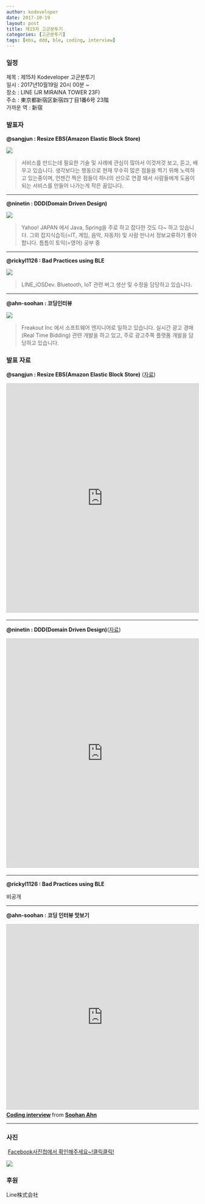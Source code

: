 ```yaml
---
author: kodeveloper
date: 2017-10-19
layout: post
title: 제15차 고군분투기
categories: [고군분투기]
tags: [ebs, ddd, ble, coding, interview]
---
```


### 일정

제목 : 제15차 Kodeveloper 고군분투기  
일시 : 2017년10월19일 20시 00분 ~  
장소 : LINE (JR MIRAINA TOWER 23F)  
주소 : 東京都新宿区新宿四丁目1番6号 23階  
가까운 역 :  新宿  

### 발표자

**@sangjun : Resize EBS(Amazon Elastic Block Store)**

![](/img/struggle/15/sangjun.jpg)

>서비스를 만드는데 필요한 기술 및 사례에 관심이 많아서 이것저것 보고, 듣고, 배우고 있습니다. 생각보다는 행동으로 현재 무수히 많은 점들을 찍기 위해 노력하고 있는중이며, 언젠간 찍은 점들이 하나의 선으로 연결 돼서 사람들에게 도움이 되는 서비스를 만들어 나가는게 작은 꿈입니다.

---

**@ninetin : DDD(Domain Driven Design)**

![](/img/struggle/15/ninetin.jpg)

>Yahoo! JAPAN 에서 Java, Spring을 주로 하고 잡다한 것도 다~ 하고 있습니다. 그외 잡지식습득(=IT, 게임, 음악, 자동차) 및 사람 만나서 정보교류하기 좋아합니다. 틈틈이 토익(=영어) 공부 중

---

**@rickyl1126 : Bad Practices using BLE**

![](/img/struggle/15/rickyl1126.jpg)

>LINE_iOSDev. Bluetooth, IoT 관련 버그 생산 및 수정을 담당하고 있습니다.

---

**@ahn-soohan : 코딩인터뷰**

![](/img/struggle/15/ahn-soohan.jpg)

>Freakout Inc 에서 소프트웨어 엔지니어로 일하고 있습니다. 실시간 광고 경매(Real Time Bidding) 관련 개발을 하고 있고, 주로 광고주쪽 플랫폼 개발을 담당하고 있습니다.

### 발표 자료

**@sangjun : Resize EBS(Amazon Elastic Block Store)** ([자료](https://docs.google.com/presentation/d/1Twyp4e-J8c4v7BJC7bXRwOLjEFbH1tXN0dPhsHdYyrc/edit#slide=id.g150ec625ef_0_45))

<iframe src="https://docs.google.com/presentation/d/e/2PACX-1vRZnBzzWT_fSrCR1JAGXJB1_jyOSDkpRr8RUi-JgVfds2gubUkt6y6ocMIGsAaQkjU8wafVf8XkX2kI/embed?start=false&loop=false" width="700" height="600" frameborder="0" marginwidth="0" marginheight="0" scrolling="no" style="border:1px solid #CCC; border-width:1px; margin-bottom:5px; max-width: 100%;" allowfullscreen></iframe>

---

**@ninetin : DDD(Domain Driven Design)**([자료](https://docs.google.com/presentation/d/1tLsus2z3bjJcWc0K9vQev5FSahgCM6WkTFCagkrmRh0/edit#slide=id.p))

<iframe src="https://www.slideshare.net/slideshow/embed_code/key/4jCbFWjigkQF7F" width="700" height="600" frameborder="0" marginwidth="0" marginheight="0" scrolling="no" style="border:1px solid #CCC; border-width:1px; margin-bottom:5px; max-width: 100%;" allowfullscreen> </iframe>

---

**@rickyl1126 : Bad Practices using BLE**

비공개

---

**@ahn-soohan : 코딩 인터뷰 맛보기**
<iframe src="https://www.slideshare.net/slideshow/embed_code/key/dTUVsZdvYQGUXb" width="595" height="485" frameborder="0" marginwidth="0" marginheight="0" scrolling="no" style="border:1px solid #CCC; border-width:1px; margin-bottom:5px; max-width: 100%;" allowfullscreen> </iframe> <div style="margin-bottom:5px"> <strong> <a href="//www.slideshare.net/SoohanAhn/coding-interview-80973672" title="Coding interview" target="_blank">Coding interview</a> </strong> from <strong><a href="https://www.slideshare.net/SoohanAhn" target="_blank">Soohan Ahn</a></strong> </div>

---

### 사진

 [Facebook사진첩에서 확인해주세요~!클릭클릭!](https://www.facebook.com/media/set/?set=oa.1978906592354076&type=3)

![](https://user-images.githubusercontent.com/2956728/52755024-e2f09000-303f-11e9-9111-48e8361e1104.jpg)

### 후원

Line株式会社

